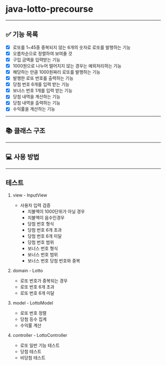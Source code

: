 # java-lotto-precourse

---
## ✅ 기능 목록
-[x] 로또를 1~45중 중복되지 않는 6개의 숫자로 로또를 발행하는 기능
-[x] 오름차순으로 정렬하여 보여줄 것
- [x] 구입 금액을 입력받는 기능 
-[x] 1000원으로 나누어 떨어지지 않는 경우는 예외처리하는 기능
-[x] 해당하는 만큼 1000원짜리 로또를 발행하는 기능
- [x] 발행한 로또 번호를 출력하는 기능
-[x] 당첨 번호 6개를 입력 받는 기능
-[x] 보너스 번호 1개를 입력 받는 기능
- [x] 당첨 내역을 계산하는 기능
-[x] 당첨 내역을 출력하는 기능
-[x] 수익률을 계산하는 기능

---
## 📚 클래스 구조


---
## 💻 사용 방법

---
## 테스트
1. view - InputView
   - 사용자 입력 검증
     - 지불액이 1000단위가 아닐 경우
     - 지불액이 음수인경우
     - 당첨 번호 형식
     - 당첨 번호 6개 초과
     - 당첨 번호 6개 미달
     - 당첨 번호 범위
     - 보너스 번호 형식
     - 보너스 번호 범위
     - 보너스 번호 당첨 번호와 중복
2. domain - Lotto
   - 로또 번호가 중복되는 경우
   - 로또 번호 6개 초과
   - 로또 번호 6개 미달
   
3. model - LottoModel
   - 로또 번호 정렬
   - 당첨 등수 집계
   - 수익률 계산
   
3. controller - LottoController
    - 로또 일반 기능 테스트
    - 당첨 테스트
    - 비당첨 테스트


